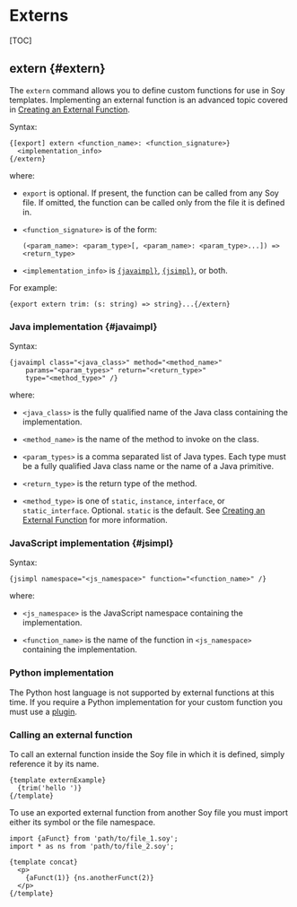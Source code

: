 # Externs

[TOC]

## extern {#extern}

The `extern` command allows you to define custom functions for use in Soy
templates. Implementing an external function is an advanced topic covered in
[Creating an External Function](../dev/externs.md).

Syntax:

```soy
{[export] extern <function_name>: <function_signature>}
  <implementation_info>
{/extern}
```

where:

*   `export` is optional. If present, the function can be called from any Soy
    file. If omitted, the function can be called only from the file it is
    defined in.

*   `<function_signature>` is of the form:

    ```soy
    (<param_name>: <param_type>[, <param_name>: <param_type>...]) => <return_type>
    ```

*   `<implementation_info>` is [`{javaimpl}`](#javaimpl), [`{jsimpl}`](#jsimpl),
    or both.

For example:

```soy
{export extern trim: (s: string) => string}...{/extern}
```

### Java implementation {#javaimpl}

Syntax:

```soy
{javaimpl class="<java_class>" method="<method_name>"
    params="<param_types>" return="<return_type>"
    type="<method_type>" /}
```

where:

*   `<java_class>` is the fully qualified name of the Java class containing the
    implementation.

*   `<method_name>` is the name of the method to invoke on the class.

*   `<param_types>` is a comma separated list of Java types. Each type must be a
    fully qualified Java class name or the name of a Java primitive.

*   `<return_type>` is the return type of the method.

*   `<method_type>` is one of `static`, `instance`, `interface`, or
    `static_interface`. Optional. `static` is the default. See
    [Creating an External Function](../dev/externs.md) for more information.

### JavaScript implementation {#jsimpl}

Syntax:

```soy
{jsimpl namespace="<js_namespace>" function="<function_name>" /}
```

where:

*   `<js_namespace>` is the JavaScript namespace containing the implementation.

*   `<function_name>` is the name of the function in `<js_namespace>` containing
    the implementation.

### Python implementation

The Python host language is not supported by external functions at this time. If
you require a Python implementation for your custom function you must use a
[plugin](../dev/plugins).

### Calling an external function

To call an external function inside the Soy file in which it is defined, simply
reference it by its name.

```soy
{template externExample}
  {trim('hello ')}
{/template}
```

To use an exported external function from another Soy file you must import
either its symbol or the file namespace.

```soy
import {aFunct} from 'path/to/file_1.soy';
import * as ns from 'path/to/file_2.soy';

{template concat}
  <p>
    {aFunct(1)} {ns.anotherFunct(2)}
  </p>
{/template}
```
